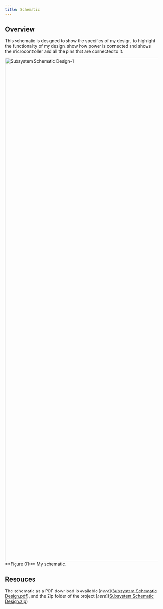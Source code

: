 ```yaml
---
title: Schematic
---
```


## Overview

This schematic is designed to show the specifics of my design, to highlight the functionality of my design, show how power is connected and shows the microcontroller and all the pins that are connected to it.


<img width="2339" height="1654" alt="Subsystem Schematic Design-1" src="https://github.com/user-attachments/assets/0383611c-4ff7-4c5f-a675-4f14706e64b4" />
**Figure 01:** My schematic.


## Resouces

The schematic as a PDF download is available [*here*]([Subsystem Schematic Design.pdf](https://github.com/user-attachments/files/23014125/Subsystem.Schematic.Design.pdf)), and the Zip folder of the project [*here*]([Subsystem Schematic Design.zip](https://github.com/user-attachments/files/23014164/Subsystem.Schematic.Design.zip))
